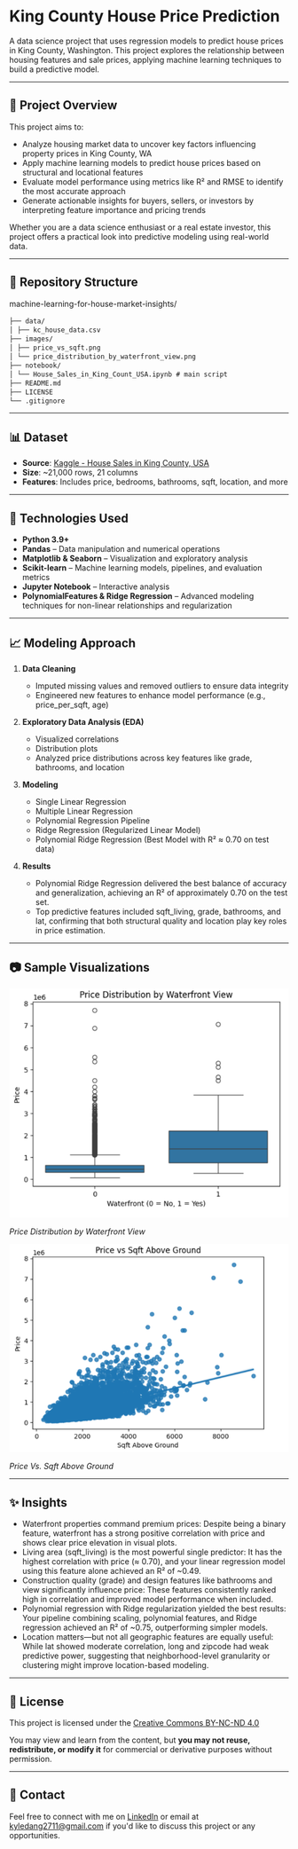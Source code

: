# King County House Price Prediction

A data science project that uses regression models to predict house prices in King County, Washington. This project explores the relationship between housing features and sale prices, applying machine learning techniques to build a predictive model.

---

## 📌 Project Overview

This project aims to:
- Analyze housing market data to uncover key factors influencing property prices in King County, WA
- Apply machine learning models to predict house prices based on structural and locational features
- Evaluate model performance using metrics like R² and RMSE to identify the most accurate approach
- Generate actionable insights for buyers, sellers, or investors by interpreting feature importance and pricing trends

Whether you are a data science enthusiast or a real estate investor, this project offers a practical look into predictive modeling using real-world data.

---

## 📁 Repository Structure
machine-learning-for-house-market-insights/
```
├── data/
│ ├── kc_house_data.csv
├── images/
│ ├── price_vs_sqft.png
│ └── price_distribution_by_waterfront_view.png
├── notebook/
│ └── House_Sales_in_King_Count_USA.ipynb # main script
├── README.md
├── LICENSE
└── .gitignore
```
---

## 📊 Dataset

- **Source**: [Kaggle - House Sales in King County, USA](https://www.kaggle.com/datasets/harlfoxem/housesalesprediction)
- **Size**: ~21,000 rows, 21 columns
- **Features**: Includes price, bedrooms, bathrooms, sqft, location, and more

---

## 🧪 Technologies Used

- **Python 3.9+**
- **Pandas** – Data manipulation and numerical operations
- **Matplotlib & Seaborn** – Visualization and exploratory analysis
- **Scikit-learn** – Machine learning models, pipelines, and evaluation metrics
- **Jupyter Notebook** – Interactive analysis
- **PolynomialFeatures & Ridge Regression** – Advanced modeling techniques for non-linear relationships and regularization

---

## 📈 Modeling Approach

1. **Data Cleaning**
   - Imputed missing values and removed outliers to ensure data integrity
   - Engineered new features to enhance model performance (e.g., price_per_sqft, age)

2. **Exploratory Data Analysis (EDA)**
   - Visualized correlations
   - Distribution plots
   - Analyzed price distributions across key features like grade, bathrooms, and location

3. **Modeling**
   - Single Linear Regression
   - Multiple Linear Regression
   - Polynomial Regression Pipeline
   - Ridge Regression (Regularized Linear Model)
   - Polynomial Ridge Regression (Best Model with R² ≈ 0.70 on test data)

4. **Results**
   - Polynomial Ridge Regression delivered the best balance of accuracy and generalization, achieving an R² of approximately 0.70 on the test set.
   - Top predictive features included sqft_living, grade, bathrooms, and lat, confirming that both structural quality and location play key roles in price estimation.

---

## 📷 Sample Visualizations

![Price Distribution by Waterfront View](images/price_distribution_by_waterfront_view.png)

*Price Distribution by Waterfront View*

![Price Vs. Sqft Above Ground](images/price_vs_sqft.png)

*Price Vs. Sqft Above Ground*

---

## ✨ Insights
- Waterfront properties command premium prices: Despite being a binary feature, waterfront has a strong positive correlation with price and shows clear price elevation in visual plots.
- Living area (sqft_living) is the most powerful single predictor: It has the highest correlation with price (≈ 0.70), and your linear regression model using this feature alone achieved an R² of ~0.49.
- Construction quality (grade) and design features like bathrooms and view significantly influence price: These features consistently ranked high in correlation and improved model performance when included.
- Polynomial regression with Ridge regularization yielded the best results: Your pipeline combining scaling, polynomial features, and Ridge regression achieved an R² of ~0.75, outperforming simpler models.
- Location matters—but not all geographic features are equally useful: While lat showed moderate correlation, long and zipcode had weak predictive power, suggesting that neighborhood-level granularity or clustering might improve location-based modeling.

---

## 📜 License

This project is licensed under the 
[Creative Commons BY-NC-ND 4.0](https://creativecommons.org/licenses/by-nc-nd/4.0/)

You may view and learn from the content, but **you may not reuse, redistribute, or modify it** for commercial or derivative purposes without permission.

---

## 💬 Contact

Feel free to connect with me on [LinkedIn](https://linkedin.com/in/sidney-dang) or email at kyledang2711@gmail.com if you'd like to discuss this project or any opportunities.




